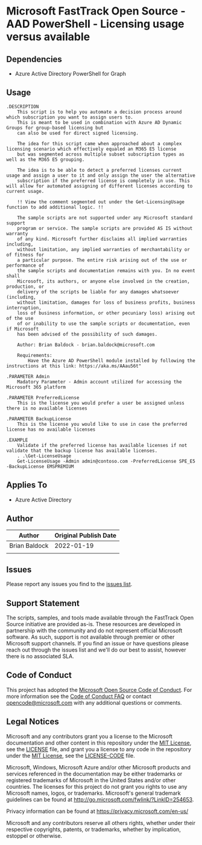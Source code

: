 # Microsoft FastTrack Open Source - AAD PowerShell - Licensing usage versus available

## Dependencies
- Azure Active Directory PowerShell for Graph

## Usage
    .DESCRIPTION
        This script is to help you automate a decision process around which subscription you want to assign users to. 
        This is meant to be used in combination with Azure AD Dynamic Groups for group-based licensing but 
        can also be used for direct signed licensing. 
        
        The idea for this script came when approached about a complex licensing scenario which effectively equaled an M365 E5 license 
        but was segmented across multiple subset subscription types as well as the M365 E5 grouping. 

        The idea is to be able to detect a preferred licenses current usage and assign a user to it and only assign the user the alternative 
        subscription if the preferred license is completely in use. This will allow for automated assigning of different licenses according to current usage.

        !! View the comment segmented out under the Get-LicensingUsage function to add additional logic. !!
         
        The sample scripts are not supported under any Microsoft standard support 
        program or service. The sample scripts are provided AS IS without warranty  
        of any kind. Microsoft further disclaims all implied warranties including,  
        without limitation, any implied warranties of merchantability or of fitness for 
        a particular purpose. The entire risk arising out of the use or performance of  
        the sample scripts and documentation remains with you. In no event shall 
        Microsoft, its authors, or anyone else involved in the creation, production, or 
        delivery of the scripts be liable for any damages whatsoever (including, 
        without limitation, damages for loss of business profits, business interruption, 
        loss of business information, or other pecuniary loss) arising out of the use 
        of or inability to use the sample scripts or documentation, even if Microsoft 
        has been advised of the possibility of such damages.

        Author: Brian Baldock - brian.baldock@microsoft.com

        Requirements: 
            Have the Azure AD PowerShell module installed by following the instructions at this link: https://aka.ms/AAau56t"
    
    .PARAMETER Admin
        Madatory Parameter - Admin account utilized for accessing the Microsoft 365 platform
    
    .PARAMETER PreferredLicense
        This is the license you would prefer a user be assigned unless there is no available licenses

    .PARAMETER BackupLicense
        This is the license you would like to use in case the preferred license has no available licenses
  
    .EXAMPLE
        Validate if the preferred license has available licenses if not validate that the backup license has available licenses.
        . .\Get-LicenseUsage
        Get-LicenseUsage -Admin admin@contoso.com -PreferredLicense SPE_E5 -BackupLicense EMSPREMIUM

## Applies To
- Azure Active Directory

## Author

| Author        | Original Publish Date |
|---------------|-----------------------|
| Brian Baldock | 2022-01-19            |
|               |                       |

## Issues

Please report any issues you find to the [issues list](/issues).

## Support Statement

The scripts, samples, and tools made available through the FastTrack Open Source initiative are provided as-is. These resources are developed in partnership with the community and do not represent official Microsoft software. As such, support is not available through premier or other Microsoft support channels. If you find an issue or have questions please reach out through the issues list and we'll do our best to assist, however there is no associated SLA.

## Code of Conduct

This project has adopted the [Microsoft Open Source Code of Conduct](https://opensource.microsoft.com/codeofconduct/).
For more information see the [Code of Conduct FAQ](https://opensource.microsoft.com/codeofconduct/faq/) or
contact [opencode@microsoft.com](mailto:opencode@microsoft.com) with any additional questions or comments.

## Legal Notices

Microsoft and any contributors grant you a license to the Microsoft documentation and other content in this repository under the [MIT License](https://opensource.org/licenses/MIT), see the [LICENSE](LICENSE) file, and grant you a license to any code in the repository under the [MIT License](https://opensource.org/licenses/MIT), see the [LICENSE-CODE](LICENSE-CODE) file.

Microsoft, Windows, Microsoft Azure and/or other Microsoft products and services referenced in the documentation may be either trademarks or registered trademarks of Microsoft in the United States and/or other countries. The licenses for this project do not grant you rights to use any Microsoft names, logos, or trademarks. Microsoft's general trademark guidelines can be found at http://go.microsoft.com/fwlink/?LinkID=254653.

Privacy information can be found at https://privacy.microsoft.com/en-us/

Microsoft and any contributors reserve all others rights, whether under their respective copyrights, patents,
or trademarks, whether by implication, estoppel or otherwise.

